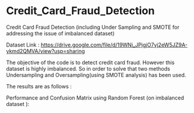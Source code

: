 # Credit_Card_Fraud_Detection
Credit Card Fraud Detection (including Under Sampling and SMOTE for addressing the issue of imbalanced dataset)

Dataset Link : https://drive.google.com/file/d/19WNi_JPjgjO7yj2eW5JZ9A-ykmd2QMVA/view?usp=sharing

The objective of the code is to detect credit card fraud. However this dataset is highly imbalanced. So in order to solve that two methods Undersampling and Oversampling(using SMOTE analysis) has been used.

The results are as follows :

Performance and Confusion Matrix using Random Forest (on imbalanced dataset ):


